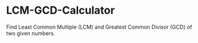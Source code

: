 # LCM-GCD-Calculator
Find Least Common Multiple (LCM) and Greatest Common Divisor (GCD) of two given numbers.
